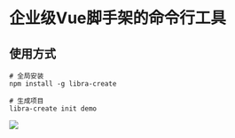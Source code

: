 # 企业级Vue脚手架的命令行工具

## 使用方式
```
# 全局安装
npm install -g libra-create

# 生成项目
libra-create init demo
```
![](assests/demo.svg)
